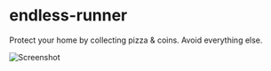 # endless-runner

Protect your home by collecting pizza & coins. Avoid everything else.

![Screenshot](https://github.com/Stefan247/Endless-runner/tree/master/endless-runner-3d/Assets/DEMO_Screenshot.png)